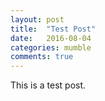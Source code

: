 ```yaml
---
layout: post
title:  "Test Post"
date:   2016-08-04
categories: mumble
comments: true
---
```


This is a test post.